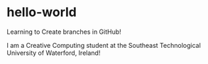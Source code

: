 # hello-world
Learning to Create branches in GitHub!

I am a Creative Computing student at the Southeast Technological University of Waterford, Ireland!
